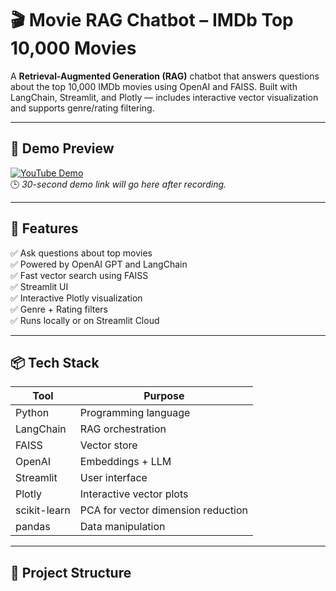 # 🎬 Movie RAG Chatbot – IMDb Top 10,000 Movies

A **Retrieval-Augmented Generation (RAG)** chatbot that answers questions about the top 10,000 IMDb movies using OpenAI and FAISS. Built with LangChain, Streamlit, and Plotly — includes interactive vector visualization and supports genre/rating filtering.

---

## 🚀 Demo Preview

[![YouTube Demo](https://img.shields.io/badge/Youtube-Demo-red?logo=youtube)](https://www.youtube.com)  
🕒 *30-second demo link will go here after recording.*

---

## 🧠 Features

✅ Ask questions about top movies  
✅ Powered by OpenAI GPT and LangChain  
✅ Fast vector search using FAISS  
✅ Streamlit UI  
✅ Interactive Plotly visualization  
✅ Genre + Rating filters  
✅ Runs locally or on Streamlit Cloud

---

## 📦 Tech Stack

| Tool          | Purpose                         |
|---------------|----------------------------------|
| Python        | Programming language             |
| LangChain     | RAG orchestration                |
| FAISS         | Vector store                     |
| OpenAI        | Embeddings + LLM                 |
| Streamlit     | User interface                   |
| Plotly        | Interactive vector plots         |
| scikit-learn  | PCA for vector dimension reduction |
| pandas        | Data manipulation                |

---

## 📂 Project Structure

